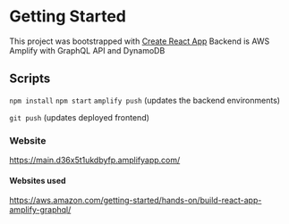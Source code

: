 # Getting Started

This project was bootstrapped with [Create React App](https://github.com/facebook/create-react-app)
Backend is AWS Amplify with GraphQL API and DynamoDB

## Scripts
``` npm install ```
``` npm start ```
``` amplify push ``` (updates the backend environments)

``` git push ``` (updates deployed frontend)

### Website
https://main.d36x5t1ukdbyfp.amplifyapp.com/

#### Websites used
https://aws.amazon.com/getting-started/hands-on/build-react-app-amplify-graphql/
